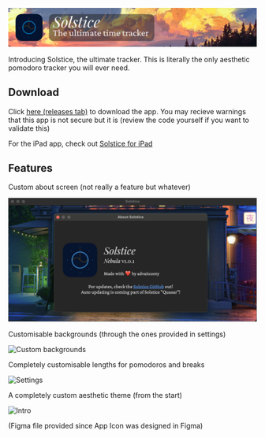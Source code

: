 ![banner](banner.png)

Introducing Solstice, the ultimate tracker. This is literally the only aesthetic pomodoro tracker you will ever need.

## Download

Click [here (releases tab)](https://github.com/contyadvait/Solstice/releases) to download the app. You may recieve warnings that this app is not secure but it is (review the code yourself if you want to validate this)

For the iPad app, check out [Solstice for iPad](https://www.github.com/contyadvait/Solstice-iPad)

## Features

Custom about screen (not really a feature but whatever)

![About me](Screenshots/About.png)

Customisable backgrounds (through the ones provided in settings)

![Custom backgrounds](Screenshots/Backgrounds.png)

Completely customisable lengths for pomodoros and breaks

![Settings](Screenshots/Settings.png)

A completely custom aesthetic theme (from the start)

![Intro](Screenshots/Intro.png)

(Figma file provided since App Icon was designed in Figma)
